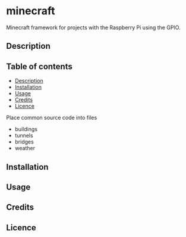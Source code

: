 # minecraft
Minecraft framework for projects with the Raspberry Pi using the GPIO.

## Description

## Table of contents
- [Description](#description)
- [Installation](#installation)
- [Usage](#usage)
- [Credits](#credits)
- [Licence](#licence)

Place common source code into files
* buildings
* tunnels
* bridges
* weather

## Installation

## Usage

## Credits

## Licence
